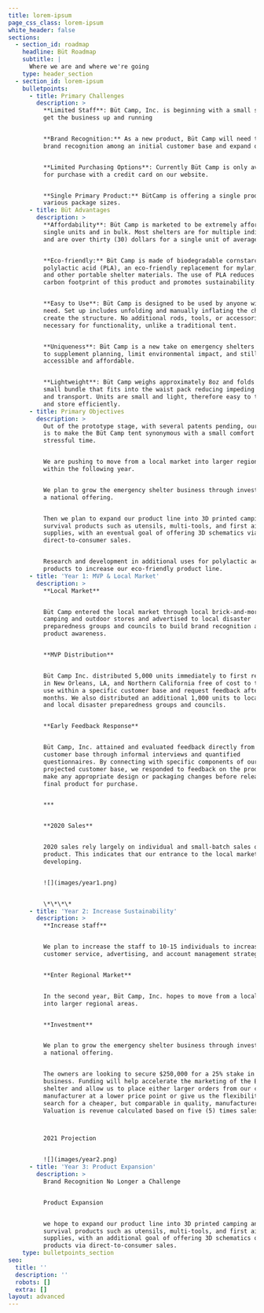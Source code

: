 ```yaml
---
title: lorem-ipsum
page_css_class: lorem-ipsum
white_header: false
sections:
  - section_id: roadmap
    headline: Büt Roadmap
    subtitle: |
      Where we are and where we're going
    type: header_section
  - section_id: lorem-ipsum
    bulletpoints:
      - title: Primary Challenges
        description: >
          **Limited Staff**: Büt Camp, Inc. is beginning with a small staff to
          get the business up and running


          **Brand Recognition:** As a new product, Büt Camp will need to build
          brand recognition among an initial customer base and expand out


          **Limited Purchasing Options**: Currently Büt Camp is only available
          for purchase with a credit card on our website.


          **Single Primary Product:** BütCamp is offering a single product in
          various package sizes.
      - title: Büt Advantages
        description: >
          **Affordability**: Büt Camp is marketed to be extremely affordable for
          single units and in bulk. Most shelters are for multiple individuals
          and are over thirty (30) dollars for a single unit of average quality.


          **Eco-friendly:** Büt Camp is made of biodegradable cornstarch-based
          polylactic acid (PLA), an eco-friendly replacement for mylar, nylon,
          and other portable shelter materials. The use of PLA reduces the
          carbon footprint of this product and promotes sustainability.


          **Easy to Use**: Büt Camp is designed to be used by anyone with a
          need. Set up includes unfolding and manually inflating the channels to
          create the structure. No additional rods, tools, or accessories are
          necessary for functionality, unlike a traditional tent.


          **Uniqueness**: Büt Camp is a new take on emergency shelters designed
          to supplement planning, limit environmental impact, and still be
          accessible and affordable.


          **Lightweight**: Büt Camp weighs approximately 8oz and folds into a
          small bundle that fits into the waist pack reducing impeding movement
          and transport. Units are small and light, therefore easy to transport
          and store efficiently.
      - title: Primary Objectives
        description: >
          Out of the prototype stage, with several patents pending, our end goal
          is to make the Büt Camp tent synonymous with a small comfort during a
          stressful time. 


          We are pushing to move from a local market into larger regional areas
          within the following year.


          We plan to grow the emergency shelter business through investment into
          a national offering. 


          Then we plan to expand our product line into 3D printed camping and
          survival products such as utensils, multi-tools, and first aid kit
          supplies, with an eventual goal of offering 3D schematics via
          direct-to-consumer sales.


          Research and development in additional uses for polylactic acid (PLA)
          products to increase our eco-friendly product line.
      - title: 'Year 1: MVP & Local Market'
        description: >
          **Local Market**


          Büt Camp entered the local market through local brick-and-mortar
          camping and outdoor stores and advertised to local disaster
          preparedness groups and councils to build brand recognition and
          product awareness.


          **MVP Distribution**


          Büt Camp Inc. distributed 5,000 units immediately to first responders
          in New Orleans, LA, and Northern California free of cost to test the
          use within a specific customer base and request feedback after two (2)
          months. We also distributed an additional 1,000 units to local EMTs
          and local disaster preparedness groups and councils.


          **Early Feedback Response**


          Büt Camp, Inc. attained and evaluated feedback directly from this
          customer base through informal interviews and quantified
          questionnaires. By connecting with specific components of our
          projected customer base, we responded to feedback on the product and
          make any appropriate design or packaging changes before releasing the
          final product for purchase.


          ***


          **2020 Sales**


          2020 sales rely largely on individual and small-batch sales of the
          product. This indicates that our entrance to the local market is
          developing.


          ![](images/year1.png)


          \*\*\*\*
      - title: 'Year 2: Increase Sustainability'
        description: >
          **Increase staff**


          We plan to increase the staff to 10-15 individuals to increase our
          customer service, advertising, and account management strategies.


          **Enter Regional Market**


          In the second year, Büt Camp, Inc. hopes to move from a local market
          into larger regional areas.


          **Investment**


          We plan to grow the emergency shelter business through investment into
          a national offering.


          The owners are looking to secure $250,000 for a 25% stake in the
          business. Funding will help accelerate the marketing of the Büt Camp
          shelter and allow us to place either larger orders from our current
          manufacturer at a lower price point or give us the flexibility to
          search for a cheaper, but comparable in quality, manufacturer.
          Valuation is revenue calculated based on five (5) times sales.



          2021 Projection


          ![](images/year2.png)
      - title: 'Year 3: Product Expansion'
        description: >
          Brand Recognition No Longer a Challenge


          Product Expansion


          we hope to expand our product line into 3D printed camping and
          survival products such as utensils, multi-tools, and first aid kit
          supplies, with an additional goal of offering 3D schematics of these
          products via direct-to-consumer sales.
    type: bulletpoints_section
seo:
  title: ''
  description: ''
  robots: []
  extra: []
layout: advanced
---
```

